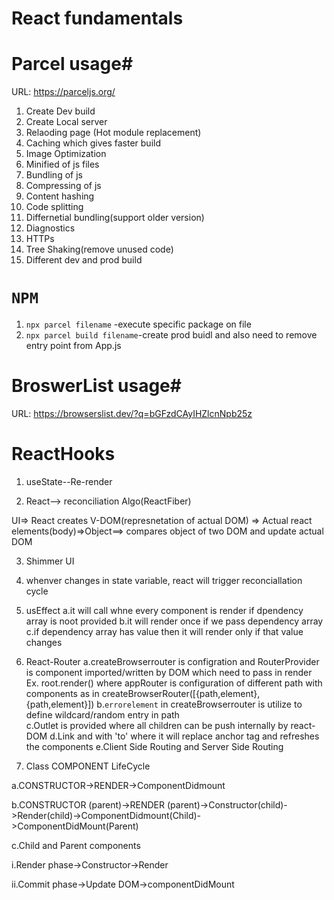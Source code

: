 # React fundamentals 

# Parcel usage#

URL: https://parceljs.org/

1. Create Dev build
2. Create Local server
3. Relaoding page (Hot module replacement)
4. Caching which gives faster build
5. Image Optimization
6. Minified of js files
7. Bundling of js
8. Compressing of js
9. Content hashing
10. Code splitting
11. Differnetial bundling(support older version)
12. Diagnostics
13. HTTPs
14. Tree Shaking(remove unused code)
15. Different dev and prod build


# `NPM`
1. `npx parcel filename` -execute specific package on file
2. `npx parcel build filename`-create prod buidl and also need to remove entry point from App.js

# BroswerList usage#
URL: https://browserslist.dev/?q=bGFzdCAyIHZlcnNpb25z

# ReactHooks
1. useState--Re-render

2. React--> reconciliation Algo(ReactFiber) 

UI=> React creates V-DOM(represnetation of actual DOM) => Actual react elements(body)=>Object==> compares object of two DOM and update actual DOM

3. Shimmer UI

4. whenver changes in state variable, react will trigger reconciallation cycle

5. usEffect
 a.it will call whne every component is render if dpendency array is noot provided
 b.it will render once if we pass dependency array
 c.if dependency array has value then it will render only if that value changes  

6. React-Router
 a.createBrowserrouter is configration and RouterProvider is component imported/written by DOM which need to pass in render
   Ex. root.render(<RouterProvider router={appRouter}/>) where appRouter is configuration of different path with components
   as in createBrowserRouter([{path,element},{path,element}])
 b.`errorelement` in createBrowserrouter is utilize to define wildcard/random entry in path  
 c.Outlet is provided where all children can be push internally by react-DOM
 d.Link and with 'to' where it will  replace anchor tag  and refreshes the components
 e.Client Side Routing and Server Side Routing

7. Class COMPONENT LifeCycle

 a.CONSTRUCTOR->RENDER->ComponentDidmount

 b.CONSTRUCTOR (parent)->RENDER (parent)->Constructor(child)->Render(child)->ComponentDidmount(Child)->ComponentDidMount(Parent)

 c.Child and Parent components

  i.Render phase->Constructor->Render
 
  ii.Commit phase->Update DOM->componentDidMount 
 